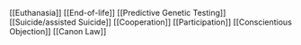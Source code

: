 [[Euthanasia]]
[[End-of-life]]
[[Predictive Genetic Testing]]
[[Suicide/assisted Suicide]]
[[Cooperation]]
[[Participation]]
[[Conscientious Objection]]
[[Canon Law]]
